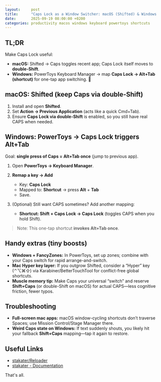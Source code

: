 ```yaml
---
layout:     post
title:      "Caps Lock as a Window Switcher: macOS (Shifted) & Windows (PowerToys)"
date:       2025-09-19 08:00:00 +0200
categories: productivity macos windows keyboard powertoys shortcuts
---
```


## TL;DR

Make Caps Lock useful:

* **macOS:** Shifted → Caps toggles recent app; Caps Lock itself moves to **double-Shift**.
* **Windows:** PowerToys Keyboard Manager → map **Caps Lock → Alt+Tab (shortcut)** for one-tap app switching. 🎯

## macOS: Shifted (keep Caps via double-Shift)

1. Install and open **Shifted**.
2. Set **Action → Previous Application** (acts like a quick Cmd+Tab).
3. Ensure **Caps Lock via double-Shift** is enabled, so you still have real CAPS when needed.

## Windows: PowerToys → Caps Lock triggers Alt+Tab

Goal: **single press of Caps = Alt+Tab once** (jump to previous app).

1. Open **PowerToys → Keyboard Manager**.
2. **Remap a key → Add**

   * Key: **Caps Lock**
   * Mapped to: **Shortcut** → press **Alt** + **Tab**
   * Save.
3. (Optional) Still want CAPS sometimes? Add another mapping:

   * **Shortcut: Shift + Caps Lock → Caps Lock** (toggles CAPS when you hold Shift).

> Note: This one-tap shortcut **invokes Alt+Tab once**.

## Handy extras (tiny boosts)

* **Windows + FancyZones:** In PowerToys, set up zones; combine with your Caps switch for rapid arrange-and-switch.
* **Mac Hyper key layer:** If you outgrow Shifted, consider a “Hyper” key (⌃⌥⌘⇧) via Karabiner/BetterTouchTool for conflict-free global shortcuts.
* **Muscle memory tip:** Make Caps your universal “switch” and reserve **Shift+Caps** (or double-Shift on macOS) for actual CAPS—less cognitive friction, fewer typos.

## Troubleshooting

* **Full-screen mac apps:** macOS window-cycling shortcuts don’t traverse Spaces; use Mission Control/Stage Manager there.
* **Weird Caps state on Windows:** If text suddenly shouts, you likely hit your fallback **Shift+Caps** mapping—tap it again to restore.

## Useful Links

* [stakater/Reloader](https://github.com/stakater/Reloader)
* [stakater - Documentation](https://docs.stakater.com/reloader/)

That's all.
